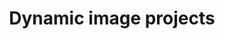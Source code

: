 ---
order: 8

layout: categories
mode: dark

title: 'Dynamic image projects'
category: 'Dynamic Image'

excerpt: 'Projects focused on dynamic image-based media forms.'
exordium_backup: 'Projects focused on dynamic image-based media forms.'

published: true
---